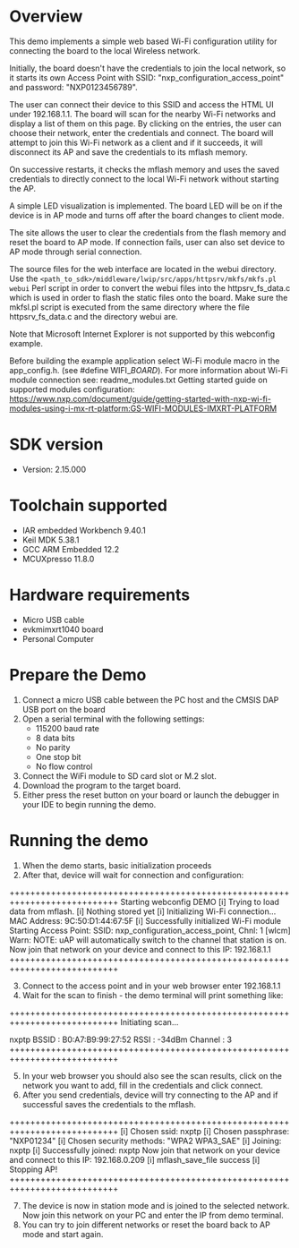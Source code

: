 Overview
========
This demo implements a simple web based Wi-Fi configuration utility for connecting the board to the local Wireless network. 

Initially, the board doesn't have the credentials to join the local network, so it starts its own Access Point with SSID: "nxp_configuration_access_point" and password: "NXP0123456789".

The user can connect their device to this SSID and access the HTML UI under 192.168.1.1. The board will scan for the nearby Wi-Fi networks and display a list of them on this page. By clicking on the entries, the user can choose their network, enter the credentials and connect. The board will attempt to join this Wi-Fi network as a client and if it succeeds, it will disconnect its AP and save the credentials to its mflash memory.

On successive restarts, it checks the mflash memory and uses the saved credentials to directly connect to the local Wi-Fi network without starting the AP. 

A simple LED visualization is implemented. The board LED will be on if the device is in AP mode and turns off after the board changes to client mode.

The site allows the user to clear the credentials from the flash memory and reset the board to AP mode. If connection fails, user can also set device to AP mode through serial connection.

The source files for the web interface are located in the webui directory. Use the `<path_to_sdk>/middleware/lwip/src/apps/httpsrv/mkfs/mkfs.pl webui` Perl script in order to convert the webui files into the httpsrv_fs_data.c which is used in order to flash the static files onto the board. Make sure the mkfsl.pl script is executed from the same directory where the file httpsrv_fs_data.c and the directory webui are.

Note that Microsoft Internet Explorer is not supported by this webconfig example.

Before building the example application select Wi-Fi module macro in the app_config.h. (see #define WIFI_<SoC Name>_BOARD_<Module Name>).
For more information about Wi-Fi module connection see:
    readme_modules.txt
    Getting started guide on supported modules configuration:
    https://www.nxp.com/document/guide/getting-started-with-nxp-wi-fi-modules-using-i-mx-rt-platform:GS-WIFI-MODULES-IMXRT-PLATFORM



SDK version
===========
- Version: 2.15.000

Toolchain supported
===================
- IAR embedded Workbench  9.40.1
- Keil MDK  5.38.1
- GCC ARM Embedded  12.2
- MCUXpresso  11.8.0

Hardware requirements
=====================
- Micro USB cable
- evkmimxrt1040 board
- Personal Computer


Prepare the Demo
================
1.  Connect a micro USB cable between the PC host and the CMSIS DAP USB port on the board
2.  Open a serial terminal with the following settings:
    - 115200 baud rate
    - 8 data bits
    - No parity
    - One stop bit
    - No flow control
3.  Connect the WiFi module to SD card slot or M.2 slot.
4.  Download the program to the target board.
5.  Either press the reset button on your board or launch the debugger in your IDE to begin running the demo.


Running the demo
================
1. When the demo starts, basic initialization proceeds
2. After that, device will wait for connection and configuration:

+++++++++++++++++++++++++++++++++++++++++++++++++++++++++++++++++++++++++++
Starting webconfig DEMO
[i] Trying to load data from mflash.
[i] Nothing stored yet
[i] Initializing Wi-Fi connection...
MAC Address: 9C:50:D1:44:67:5F
[i] Successfully initialized Wi-Fi module
Starting Access Point: SSID: nxp_configuration_access_point, Chnl: 1
[wlcm] Warn: NOTE: uAP will automatically switch to the channel that station is on.
 Now join that network on your device and connect to this IP: 192.168.1.1
+++++++++++++++++++++++++++++++++++++++++++++++++++++++++++++++++++++++++++

3. Connect to the access point and in your web browser enter 192.168.1.1
4. Wait for the scan to finish - the demo terminal will print something like:

+++++++++++++++++++++++++++++++++++++++++++++++++++++++++++++++++++++++++++
Initiating scan...

nxptp
     BSSID         : B0:A7:B9:99:27:52
     RSSI          : -34dBm
     Channel       : 3
+++++++++++++++++++++++++++++++++++++++++++++++++++++++++++++++++++++++++++

5. In your web browser you should also see the scan results, click on the network
   you want to add, fill in the credentials and click connect.
6. After you send credentials, device will try connecting to the AP and if successful saves the credentials to the mflash.

+++++++++++++++++++++++++++++++++++++++++++++++++++++++++++++++++++++++++++
[i] Chosen ssid: nxptp
[i] Chosen passphrase: "NXP01234"
[i] Chosen security methods: "WPA2 WPA3_SAE"
[i] Joining: nxptp
[i] Successfully joined: nxptp
 Now join that network on your device and connect to this IP: 192.168.0.209
[i] mflash_save_file success
[i] Stopping AP!
+++++++++++++++++++++++++++++++++++++++++++++++++++++++++++++++++++++++++++

7. The device is now in station mode and is joined to the selected network.
   Now join this network on your PC and enter the IP from demo terminal.
8. You can try to join different networks or reset the board back to AP mode and start again.

